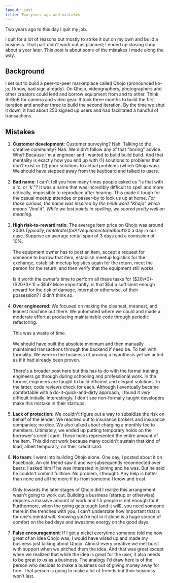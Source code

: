 ```yaml
---
layout: post
title: Two years ago and mistakes 
---
```


Two years ago to this day I quit my job.

I quit for a lot of reasons but mostly to strike it out on my own and build a business. That part didn't work out as planned; I ended up closing shop about a year later. This post is about some of the mistakes I made along the way.

## Background

I set out to build a peer-to-peer marketplace called Qhojo (pronounced ko-jo; I know, bad sign already). On Qhojo, videographers, photographers and other creators could lend and borrow equipment from and to other. Think AirBnB for camera and video gear. It took three months to build the first iteration and another three to build the second iteration. By the time we shut it down, it had about 250 signed up users and had facilitated a handful of transactions.

## Mistakes

1. **Customer development**: Customer surveying? Nah. Talking to the creative community? Nah. We didn't follow any of that "boring" advice. Why? Because I'm a engineer and I wanted to build build build. And that mentality is exactly how you end up with (1) solutions to problems that don't exist or (2) poor solutions to actual problems (which Qhojo was). We should have stepped away from the keyboard and talked to users. 
<br/><br/>
2. **Bad name**: I can't tell you how many times people asked us "is that with a 'c' or 'k'"? It was a name that was incredibly difficult to spell and more critically, impossible to reproduce after hearing. This made it tough for the casual meetup attendee or passer-by to look us up at home. *For those curious, the name was inspired by the hindi word "Khojo" which means "find it". While we lost points in spelling, we scored pretty well on meaning.*
<br/><br/>
3. **High risk-to-reward ratio**: The average item price on Qhojo was around $2000. Typically, rental rates for A/V equipment are about 1% of their total price so ~$20 a day in our case.  Suppose an average rental span of 3 days and a comission of 10%.<br/><br/>The equipment owner has to post an item, accept a request for someone to borrow that item, establish meetup logistics for the exchange, establish meetup logistics again for the return, meet the person for the return, and then verify that the equipment still works. <br/><br/>Is it worth the owner's time to perform all these tasks for ($20\*3)-($20\*3\*.1) = $54? More importantly, is that $54 a sufficient enough reward for the risk of damage, internal or otherwise, of their possession? I didn't think so.
<br/><br/>
4. **Over engineered**: We focused on making the cleanest, meanest, and leanest machine out there. We automated where we could and made a moderate effort at producing maintainable code through periodic refactoring. <br/><br/>This was a waste of time.<br/><br/> We should have built the absolute minimum and then manually maintained transactions through the backend if need be. To hell with formality. We were in the business of proving a hypothesis yet we acted as if it had already been proven.<br/><br/>There's a broader post here but this has to do with the formal training engineers go through during schooling and professional work. In the former, engineers are taught to build efficient and elegant solutions. In the latter, code reviews check for each. Although I eventually became comfortable with a do-it-quick-and-dirty approach, I found it *very* difficult initially. Interestingly, I don't see non-formally taught developers make this mistake in their startups. 
<br/><br/>
5. **Lack of protection**: We couldn't figure out a way to subsidize the risk on behalf of the lender. We reached out to insurance brokers and insurance companies; no dice. We also talked about charging a monthly fee to members. Ultimately, we ended up putting temporary holds on the borrower's credit card. These holds represented the entire amount of the item. This did not work because many couldn't sustain that kind of load, albeit temporary, on their credit card. 
<br/><br/>
6. **No team**: I went into building Qhojo alone. One day, I posted about it on Facebook. An old friend saw it and we subsequently reconnected over beers. I asked him if he was interested in joining and he was. But he said he couldn't commit fulltime. No problem, I thought. Any help is better than none and all the more if its from someone I know and trust.
<br/><br/>
Only towards the later stages of Qhojo did I realize this arrangement wasn't going to work out. Building a business (startup or otherwise) requires a massive amount of work and 1.5 people is not enough for it. Furthermore, when the going gets tough (and it will), you need someone there in the trenches with you. I can't understate how important that is for one's mental will. Knowing you're not in it alone is a huge source of comfort on the bad days and awesome energy on the good days.
<br/><br/>
7. **False encouragement**: If I got a nickel everytime someone told me how great of an idea Qhojo was, I would have wised up and made my business just talking about Qhojo. Almost every creative we met burst with support when we pitched them the idea. And that was great except when we realized that while the idea is great for the user, it also needs to be great *to us* as a business. The analogy I'd draw here is of the person who decides to make a business out of giving money away for free. That person is going to make a lot of friends but their business won't last.
